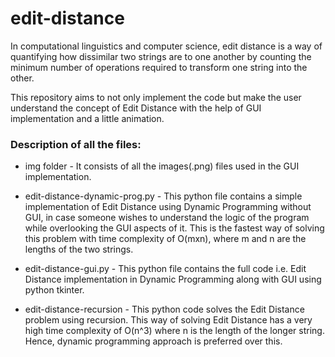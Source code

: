 # edit-distance

In computational linguistics and computer science, edit distance is a way of quantifying how dissimilar two strings are to one another by counting the minimum number of operations required to transform one string into the other.

This repository aims to not only implement the code but make the user understand the concept of Edit Distance with the help of GUI implementation and a little animation.

### Description of all the files:
* img folder - It consists of all the images(.png) files used in the GUI implementation.

* edit-distance-dynamic-prog.py - This python file contains a simple implementation of Edit Distance using Dynamic Programming without GUI, in case someone wishes to understand the logic of the program while overlooking the GUI aspects of it. This is the fastest way of solving this problem with time complexity of O(mxn), where m and n are the lengths of the two strings.

* edit-distance-gui.py - This python file contains the full code i.e. Edit Distance implementation in Dynamic Programming along with GUI using python tkinter.

* edit-distance-recursion - This python code solves the Edit Distance problem using recursion. This way of solving Edit Distance has a very high time complexity of O(n^3) where n is the length of the longer string. Hence, dynamic programming approach is preferred over this.
